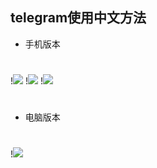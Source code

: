 ## telegram使用中文方法

- 手机版本
#
!<img src="https://github.com/danshui-git/shuoming/blob/master/doc/tete1.png" />
!<img src="https://github.com/danshui-git/shuoming/blob/master/doc/tete21.png" />
!<img src="https://github.com/danshui-git/shuoming/blob/master/doc/tete31.png" />
#
- 电脑版本
#
!<img src="https://github.com/danshui-git/shuoming/blob/master/doc/tete4.png" />
